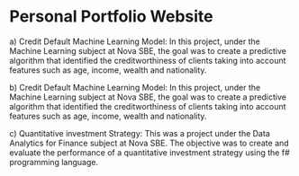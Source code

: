 
# Personal Portfolio Website

a) Credit Default Machine Learning Model: In this project, under the Machine Learning subject at Nova SBE, the goal was to create a predictive algorithm that identified the creditworthiness of clients taking into account features such as age, income, wealth and nationality.

b) Credit Default Machine Learning Model: In this project, under the Machine Learning subject at Nova SBE, the goal was to create a predictive algorithm that identified the creditworthiness of clients taking into account features such as age, income, wealth and nationality.

c) Quantitative investment Strategy: This was a project under the Data Analytics for Finance subject at Nova SBE. The objective was to create and evaluate the performance of a quantitative investment strategy using the f# programming language.
